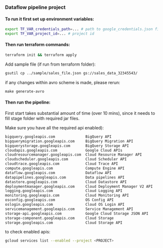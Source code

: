 ### Dataflow pipeline project 

#### To run it first set up environment variables: 

```bash
export TF_VAR_credentials_path=... # path to google_credentials.json file
export TF_VAR_project_id=... # project id 
```

#### Then run terraform commands: 

```bash
terraform init && terraform apply
```

Add sample file (if run from terraform folder): 
```bash
gsutil cp ../sample/sales_file.json gs://sales_data_32345543/

```

if any changes within avro scheme is made, please rerun: 
```makefile
make generate-avro
```

#### Then run the pipeline: 
First start takes substantial amount of time (over 10 mins), since it needs to fill stage folder with required jar files.

Make sure you have all the required api enabled): 


```bash
bigquery.googleapis.com              BigQuery API
bigquerymigration.googleapis.com     BigQuery Migration API
bigquerystorage.googleapis.com       BigQuery Storage API
cloudapis.googleapis.com             Google Cloud APIs
cloudresourcemanager.googleapis.com  Cloud Resource Manager API
cloudscheduler.googleapis.com        Cloud Scheduler API
cloudtrace.googleapis.com            Cloud Trace API
compute.googleapis.com               Compute Engine API
dataflow.googleapis.com              Dataflow API
datapipelines.googleapis.com         Data pipelines API
datastore.googleapis.com             Cloud Datastore API
deploymentmanager.googleapis.com     Cloud Deployment Manager V2 API
logging.googleapis.com               Cloud Logging API
monitoring.googleapis.com            Cloud Monitoring API
osconfig.googleapis.com              OS Config API
oslogin.googleapis.com               Cloud OS Login API
servicemanagement.googleapis.com     Service Management API
storage-api.googleapis.com           Google Cloud Storage JSON API
storage-component.googleapis.com     Cloud Storage
storage.googleapis.com               Cloud Storage API

```
to check enabled apis: 
    
```bash
gcloud services list --enabled --project <PROJECT>
```
